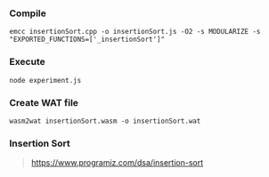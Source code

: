 ### Compile
```
emcc insertionSort.cpp -o insertionSort.js -O2 -s MODULARIZE -s "EXPORTED_FUNCTIONS=['_insertionSort']"
```

### Execute
```
node experiment.js
```

### Create WAT file
```
wasm2wat insertionSort.wasm -o insertionSort.wat
```

### Insertion Sort
> https://www.programiz.com/dsa/insertion-sort